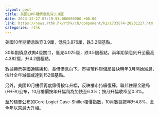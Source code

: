 ```yaml
---
layout: post
title: 美國10年期債息跌穿3.9厘
date: 2023-12-27 07:19:53.000000000 +08:00
link: https://news.rthk.hk/rthk/ch/component/k2/1733874-20231227.htm
categories: rthk
---
```


美國10年期債息跌穿3.9厘，低見3.876厘，跌3.2個基點。

30年期債息跌向4厘關口，低見4.025厘，跌3.5個基點。兩年期債息則升至最高4.382厘，升4.2個基點。

數據顯示美國通脹緩和，長債債息向下。市場預料聯儲局最快明年3月開始減息，估計全年減幅或達到152個基點。

另外，美國10月樓價再度錄得按年升幅，反映樓市持續復蘇。聯邦住房金融局(FHFA)公布，10月樓價按年升幅稍為加快至6.3%；按月升幅收窄至0.3%。

至於標普公布的Core Logic/ Case-Shiller樓價指數，10月數據按年升4.8%，創今年以來最大升幅。
